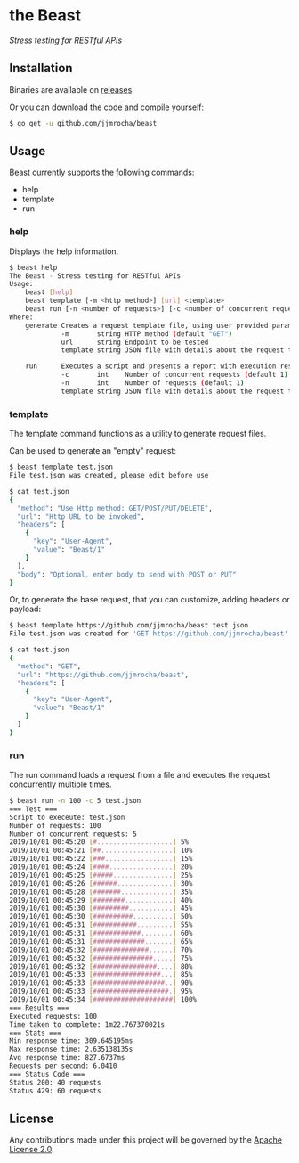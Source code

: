 the Beast
=========
*Stress testing for RESTful APIs*

## Installation
Binaries are available on [releases](https://github.com/jjmrocha/beast/releases).

Or you can download the code and compile yourself:
```sh
$ go get -u github.com/jjmrocha/beast
```

## Usage
Beast currently supports the following commands:
* help
* template
* run

### help
Displays the help information.

```sh
$ beast help
The Beast - Stress testing for RESTful APIs
Usage:
	beast [help]
	beast template [-m <http method>] [url] <template>
	beast run [-n <number of requests>] [-c <number of concurrent requests>] <template>
Where:
	generate Creates a request template file, using user provided parameters
	         -m       string HTTP method (default "GET")
	         url      string Endpoint to be tested
	         template string JSON file with details about the request to test

	run      Executes a script and presents a report with execution results
	         -c       int    Number of concurrent requests (default 1)
	         -n       int    Number of requests (default 1)
	         template string JSON file with details about the request to test
```

### template
The template command functions as a utility to generate request files.

Can be used to generate an "empty" request:
```sh
$ beast template test.json                                                        
File test.json was created, please edit before use

$ cat test.json
{
  "method": "Use Http method: GET/POST/PUT/DELETE",
  "url": "Http URL to be invoked",
  "headers": [
    {
      "key": "User-Agent",
      "value": "Beast/1"
    }
  ],
  "body": "Optional, enter body to send with POST or PUT"
}
```

Or, to generate the base request, that you can customize, adding headers or payload:
```sh
$ beast template https://github.com/jjmrocha/beast test.json
File test.json was created for 'GET https://github.com/jjmrocha/beast'

$ cat test.json
{
  "method": "GET",
  "url": "https://github.com/jjmrocha/beast",
  "headers": [
    {
      "key": "User-Agent",
      "value": "Beast/1"
    }
  ]
}
```

### run
The run command loads a request from a file and executes the request concurrently multiple times.

```sh
$ beast run -n 100 -c 5 test.json
=== Test ===
Script to execeute: test.json
Number of requests: 100
Number of concurrent requests: 5
2019/10/01 00:45:20 [#...................] 5%
2019/10/01 00:45:21 [##..................] 10%
2019/10/01 00:45:22 [###.................] 15%
2019/10/01 00:45:24 [####................] 20%
2019/10/01 00:45:25 [#####...............] 25%
2019/10/01 00:45:26 [######..............] 30%
2019/10/01 00:45:28 [#######.............] 35%
2019/10/01 00:45:29 [########............] 40%
2019/10/01 00:45:30 [#########...........] 45%
2019/10/01 00:45:30 [##########..........] 50%
2019/10/01 00:45:31 [###########.........] 55%
2019/10/01 00:45:31 [############........] 60%
2019/10/01 00:45:31 [#############.......] 65%
2019/10/01 00:45:32 [##############......] 70%
2019/10/01 00:45:32 [###############.....] 75%
2019/10/01 00:45:32 [################....] 80%
2019/10/01 00:45:33 [#################...] 85%
2019/10/01 00:45:33 [##################..] 90%
2019/10/01 00:45:33 [###################.] 95%
2019/10/01 00:45:34 [####################] 100%
=== Results ===
Executed requests: 100
Time taken to complete: 1m22.767370021s
=== Stats ===
Min response time: 309.645195ms
Max response time: 2.635138135s
Avg response time: 827.6737ms
Requests per second: 6.0410
=== Status Code ===
Status 200: 40 requests
Status 429: 60 requests
```

## License
Any contributions made under this project will be governed by the [Apache License 2.0](./LICENSE.md).

